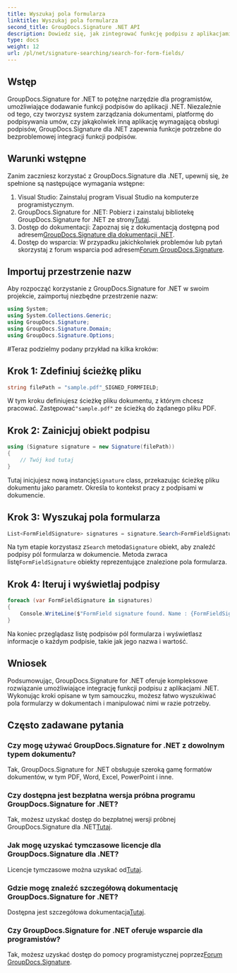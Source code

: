 ```yaml
---
title: Wyszukaj pola formularza
linktitle: Wyszukaj pola formularza
second_title: GroupDocs.Signature .NET API
description: Dowiedz się, jak zintegrować funkcję podpisu z aplikacjami .NET za pomocą GroupDocs.Signature for .NET. Postępuj zgodnie z naszymi instrukcjami krok po kroku, aby bezproblemowo zarządzać dokumentami.
type: docs
weight: 12
url: /pl/net/signature-searching/search-for-form-fields/
---
```

## Wstęp
GroupDocs.Signature for .NET to potężne narzędzie dla programistów, umożliwiające dodawanie funkcji podpisów do aplikacji .NET. Niezależnie od tego, czy tworzysz system zarządzania dokumentami, platformę do podpisywania umów, czy jakąkolwiek inną aplikację wymagającą obsługi podpisów, GroupDocs.Signature dla .NET zapewnia funkcje potrzebne do bezproblemowej integracji funkcji podpisów.
## Warunki wstępne
Zanim zaczniesz korzystać z GroupDocs.Signature dla .NET, upewnij się, że spełnione są następujące wymagania wstępne:
1. Visual Studio: Zainstaluj program Visual Studio na komputerze programistycznym.
2.  GroupDocs.Signature for .NET: Pobierz i zainstaluj bibliotekę GroupDocs.Signature for .NET ze strony[Tutaj](https://releases.groupdocs.com/signature/net/).
3.  Dostęp do dokumentacji: Zapoznaj się z dokumentacją dostępną pod adresem[GroupDocs.Signature dla dokumentacji .NET](https://reference.groupdocs.com/signature/net/).
4.  Dostęp do wsparcia: W przypadku jakichkolwiek problemów lub pytań skorzystaj z forum wsparcia pod adresem[Forum GroupDocs.Signature](https://forum.groupdocs.com/c/signature/13).

## Importuj przestrzenie nazw
Aby rozpocząć korzystanie z GroupDocs.Signature for .NET w swoim projekcie, zaimportuj niezbędne przestrzenie nazw:
```csharp
using System;
using System.Collections.Generic;
using GroupDocs.Signature;
using GroupDocs.Signature.Domain;
using GroupDocs.Signature.Options;
```
#Teraz podzielmy podany przykład na kilka kroków:
## Krok 1: Zdefiniuj ścieżkę pliku
```csharp
string filePath = "sample.pdf"_SIGNED_FORMFIELD;
```
 W tym kroku definiujesz ścieżkę pliku dokumentu, z którym chcesz pracować. Zastępować`"sample.pdf"` ze ścieżką do żądanego pliku PDF.
## Krok 2: Zainicjuj obiekt podpisu
```csharp
using (Signature signature = new Signature(filePath))
{
    // Twój kod tutaj
}
```
 Tutaj inicjujesz nową instancję`Signature` class, przekazując ścieżkę pliku dokumentu jako parametr. Określa to kontekst pracy z podpisami w dokumencie.
## Krok 3: Wyszukaj pola formularza
```csharp
List<FormFieldSignature> signatures = signature.Search<FormFieldSignature>(SignatureType.FormField);
```
 Na tym etapie korzystasz z`Search` metoda`Signature` obiekt, aby znaleźć podpisy pól formularza w dokumencie. Metoda zwraca listę`FormFieldSignature` obiekty reprezentujące znalezione pola formularza.
## Krok 4: Iteruj i wyświetlaj podpisy
```csharp
foreach (var FormFieldSignature in signatures)
{
    Console.WriteLine($"FormField signature found. Name : {FormFieldSignature.Name}. Value: {FormFieldSignature.Value}");
}
```
Na koniec przeglądasz listę podpisów pól formularza i wyświetlasz informacje o każdym podpisie, takie jak jego nazwa i wartość.

## Wniosek
Podsumowując, GroupDocs.Signature for .NET oferuje kompleksowe rozwiązanie umożliwiające integrację funkcji podpisu z aplikacjami .NET. Wykonując kroki opisane w tym samouczku, możesz łatwo wyszukiwać pola formularzy w dokumentach i manipulować nimi w razie potrzeby.
## Często zadawane pytania
### Czy mogę używać GroupDocs.Signature for .NET z dowolnym typem dokumentu?
Tak, GroupDocs.Signature for .NET obsługuje szeroką gamę formatów dokumentów, w tym PDF, Word, Excel, PowerPoint i inne.
### Czy dostępna jest bezpłatna wersja próbna programu GroupDocs.Signature for .NET?
 Tak, możesz uzyskać dostęp do bezpłatnej wersji próbnej GroupDocs.Signature dla .NET[Tutaj](https://releases.groupdocs.com/).
### Jak mogę uzyskać tymczasowe licencje dla GroupDocs.Signature dla .NET?
 Licencje tymczasowe można uzyskać od[Tutaj](https://purchase.groupdocs.com/temporary-license/).
### Gdzie mogę znaleźć szczegółową dokumentację GroupDocs.Signature for .NET?
 Dostępna jest szczegółowa dokumentacja[Tutaj](https://reference.groupdocs.com/signature/net/).
### Czy GroupDocs.Signature for .NET oferuje wsparcie dla programistów?
 Tak, możesz uzyskać dostęp do pomocy programistycznej poprzez[Forum GroupDocs.Signature](https://forum.groupdocs.com/c/signature/13).